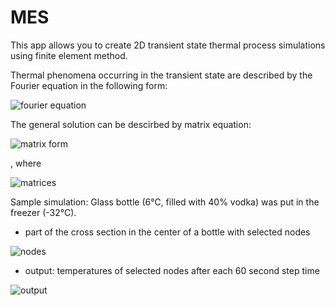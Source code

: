 # MES

This app allows you to create 2D transient state thermal process simulations using finite element method.

Thermal phenomena occurring in the transient state are described by the Fourier equation in the
following form: 

![fourier equation](https://i.imgur.com/2swy97x.png)

The general solution can be descirbed by matrix equation:

![matrix form](https://i.imgur.com/LbMk0lB.png)

, where

![matrices](https://i.imgur.com/Uqq2Hra.png)

Sample simulation: Glass bottle (6°C, filled with 40% vodka) was put in the freezer (-32°C). 
- part of the cross section in the center of a bottle with selected nodes

![nodes](https://i.imgur.com/dPOEOyt.png)

- output: temperatures of selected nodes after each 60 second step time

![output](https://i.imgur.com/S3KPRJL.png)
